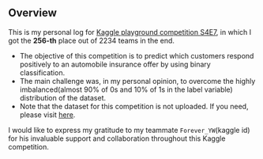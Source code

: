 ## Overview
This is my personal log for [Kaggle playground competition S4E7](https://www.kaggle.com/competitions/playground-series-s4e7), in which I got the **256-th** place out of 2234 teams in the end.

* The objective of this competition is to predict which customers respond positively to an automobile insurance offer by using binary classification.
* The main challenge was, in my personal opinion, to overcome the highly imbalanced(almost 90% of 0s and 10% of 1s in the label variable) distribution of the dataset.
* Note that the dataset for this competition is not uploaded. If you need, please visit [here](https://www.kaggle.com/competitions/playground-series-s4e7/data).

I would like to express my gratitude to my teammate `Forever_YW`(kaggle id) for his invaluable support and collaboration throughout this Kaggle competition.
